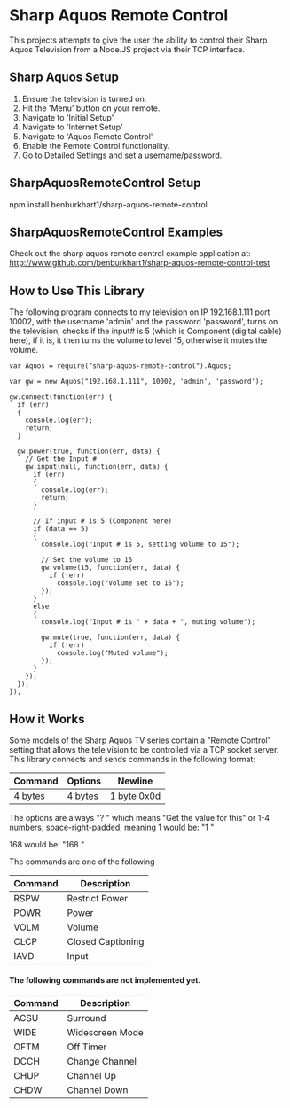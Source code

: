 # Sharp Aquos Remote Control

This projects attempts to give the user the ability to control their Sharp Aquos Television from
a Node.JS project via their TCP interface.


## Sharp Aquos Setup

1. Ensure the television is turned on.
2. Hit the 'Menu' button on your remote.
3. Navigate to 'Initial Setup'
4. Navigate to 'Internet Setup'
5. Navigate to 'Aquos Remote Control'
6. Enable the Remote Control functionality.
7. Go to Detailed Settings and set a username/password.


## SharpAquosRemoteControl Setup

npm install benburkhart1/sharp-aquos-remote-control


## SharpAquosRemoteControl Examples

Check out the sharp aquos remote control example application at:
	http://www.github.com/benburkhart1/sharp-aquos-remote-control-test

## How to Use This Library

The following program connects to my television on IP 192.168.1.111 port 10002, with 
the username 'admin' and the password 'password', turns on the television, checks if 
the input# is 5 (which is Component (digital cable) here), if it is, it then turns the 
volume to level 15, otherwise it mutes the volume.

```
var Aquos = require("sharp-aquos-remote-control").Aquos;

var gw = new Aquos("192.168.1.111", 10002, 'admin', 'password');

gw.connect(function(err) {
  if (err)
  {
    console.log(err);
    return;
  }

  gw.power(true, function(err, data) {
    // Get the Input #
    gw.input(null, function(err, data) {
      if (err)
      {
        console.log(err);
        return;
      }

      // If input # is 5 (Component here)
      if (data == 5)
      {
        console.log("Input # is 5, setting volume to 15");

        // Set the volume to 15
        gw.volume(15, function(err, data) {
          if (!err)
            console.log("Volume set to 15");
        });
      }
      else
      {
        console.log("Input # is " + data + ", muting volume");

        gw.mute(true, function(err, data) {
          if (!err)
            console.log("Muted volume");
        });
      }
    });
  });
});
```

## How it Works

Some models of the Sharp Aquos TV series contain a "Remote Control" setting
that allows the teleivision to be controlled via a TCP socket server. This
library connects and sends commands in the following format:


| Command  | Options | Newline     |
| -------- | ------- | -------     |
| 4 bytes  | 4 bytes | 1 byte 0x0d |


The options are always "?   "
which means "Get the value for this" or 1-4 numbers, space-right-padded, 
meaning 1 would be:
"1   "

168 would be:
"168 "


The commands are one of the following

| Command | Description     |
| ------- | -------------   |
| RSPW    | Restrict Power  |
| POWR    | Power           |
| VOLM    | Volume          |
| CLCP    | Closed Captioning  |
| IAVD    | Input           |

#### The following commands are not implemented yet.

| Command | Description     |
| ------- | -------------   |
| ACSU    | Surround
| WIDE    | Widescreen Mode |
| OFTM    | Off Timer       |
| DCCH    | Change Channel  |
| CHUP    | Channel Up      |
| CHDW    | Channel Down    |


